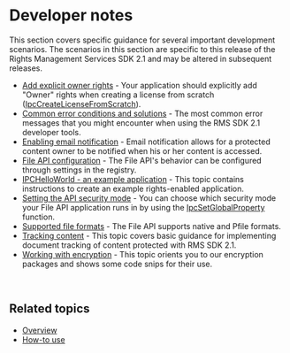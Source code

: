 ﻿
# Developer notes #
This section covers specific guidance for several important development scenarios. The scenarios in this section are specific to this release of the Rights Management Services SDK 2.1 and may be altered in subsequent releases.

- [Add explicit owner rights](add_explicit_owner_rights.md) - Your application should explicitly add &quot;Owner&quot; rights when creating a license from scratch ([IpcCreateLicenseFromScratch](xref:msipc.ipccreatelicensefromscratch)).
- [Common error conditions and solutions](common_error_conditions_and_solutions.md) - The most common error messages that you might encounter when using the RMS SDK 2.1 developer tools.
- [Enabling email notification](how-to__enable_email_notification.md) - Email notification allows for a protected content owner to be notified when his or her content is accessed.
- [File API configuration](file_api_configuration.md) - The File API's behavior can be configured through settings in the registry.
- [IPCHelloWorld - an example application](how_to_build_your_first_application.md) - This topic contains instructions to create an example rights-enabled application.
- [Setting the API security mode](setting_the_api_security_mode__api_mode_.md) - You can choose which security mode your File API application runs in by using the [IpcSetGlobalProperty](xref:msipc.ipcsetglobalproperty) function.
- [Supported file formats](supported_file_formats.md) - The File API supports native and Pfile formats.
- [Tracking content](tracking_content.md) - This topic covers basic guidance for implementing document tracking of content protected with RMS SDK 2.1.
- [Working with encryption](working_with_encryption.md) - This topic orients you to our encryption packages and shows some code snips for their use.

 

## Related topics ##
* [Overview](ad_rms_overview.md)
* [How-to use](how_to_use_msipc.md)
 

 
